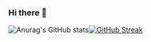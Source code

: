 ### Hi there 👋


![Anurag's GitHub stats](https://github-readme-stats.vercel.app/api?username=MelihYuvaci&show_icons=true&theme=tokyonight)[![GitHub Streak](http://github-readme-streak-stats.herokuapp.com?user=MelihYuvaci&theme=tokyonight&hide_border=true&date_format=j%2Fn%5B%2FY%5D)](https://git.io/streak-stats)


